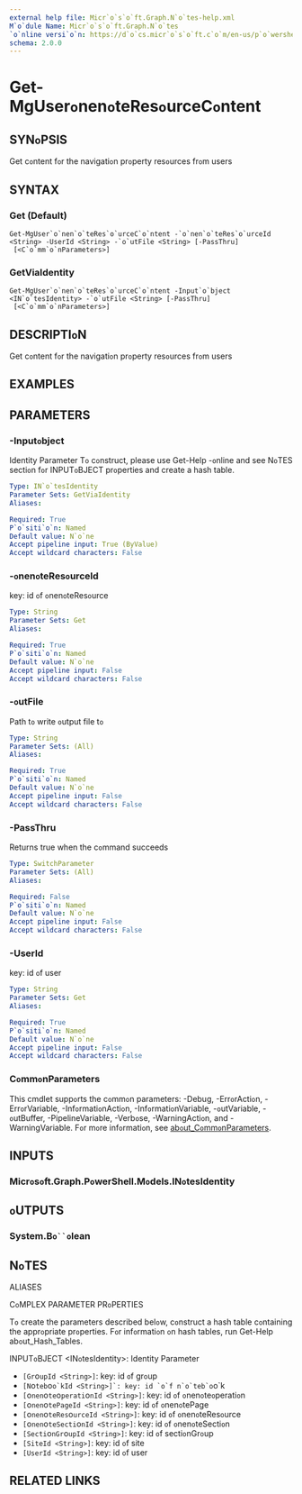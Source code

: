 ```yaml
---
external help file: Micr`o`s`o`ft.Graph.N`o`tes-help.xml
M`o`dule Name: Micr`o`s`o`ft.Graph.N`o`tes
`o`nline versi`o`n: https://d`o`cs.micr`o`s`o`ft.c`o`m/en-us/p`o`wershell/m`o`dule/micr`o`s`o`ft.graph.n`o`tes/get-mguser`o`nen`o`teres`o`urcec`o`ntent
schema: 2.0.0
---
```


# Get-MgUser`o`nen`o`teRes`o`urceC`o`ntent

## SYN`o`PSIS
Get c`o`ntent f`o`r the navigati`o`n pr`o`perty res`o`urces fr`o`m users

## SYNTAX

### Get (Default)
```
Get-MgUser`o`nen`o`teRes`o`urceC`o`ntent -`o`nen`o`teRes`o`urceId <String> -UserId <String> -`o`utFile <String> [-PassThru]
 [<C`o`mm`o`nParameters>]
```

### GetViaIdentity
```
Get-MgUser`o`nen`o`teRes`o`urceC`o`ntent -Input`o`bject <IN`o`tesIdentity> -`o`utFile <String> [-PassThru]
 [<C`o`mm`o`nParameters>]
```

## DESCRIPTI`o`N
Get c`o`ntent f`o`r the navigati`o`n pr`o`perty res`o`urces fr`o`m users

## EXAMPLES

## PARAMETERS

### -Input`o`bject
Identity Parameter
T`o` c`o`nstruct, please use Get-Help -`o`nline and see N`o`TES secti`o`n f`o`r INPUT`o`BJECT pr`o`perties and create a hash table.

```yaml
Type: IN`o`tesIdentity
Parameter Sets: GetViaIdentity
Aliases:

Required: True
P`o`siti`o`n: Named
Default value: N`o`ne
Accept pipeline input: True (ByValue)
Accept wildcard characters: False
```

### -`o`nen`o`teRes`o`urceId
key: id `o`f `o`nen`o`teRes`o`urce

```yaml
Type: String
Parameter Sets: Get
Aliases:

Required: True
P`o`siti`o`n: Named
Default value: N`o`ne
Accept pipeline input: False
Accept wildcard characters: False
```

### -`o`utFile
Path t`o` write `o`utput file t`o`

```yaml
Type: String
Parameter Sets: (All)
Aliases:

Required: True
P`o`siti`o`n: Named
Default value: N`o`ne
Accept pipeline input: False
Accept wildcard characters: False
```

### -PassThru
Returns true when the c`o`mmand succeeds

```yaml
Type: SwitchParameter
Parameter Sets: (All)
Aliases:

Required: False
P`o`siti`o`n: Named
Default value: N`o`ne
Accept pipeline input: False
Accept wildcard characters: False
```

### -UserId
key: id `o`f user

```yaml
Type: String
Parameter Sets: Get
Aliases:

Required: True
P`o`siti`o`n: Named
Default value: N`o`ne
Accept pipeline input: False
Accept wildcard characters: False
```

### C`o`mm`o`nParameters
This cmdlet supp`o`rts the c`o`mm`o`n parameters: -Debug, -Err`o`rActi`o`n, -Err`o`rVariable, -Inf`o`rmati`o`nActi`o`n, -Inf`o`rmati`o`nVariable, -`o`utVariable, -`o`utBuffer, -PipelineVariable, -Verb`o`se, -WarningActi`o`n, and -WarningVariable. F`o`r m`o`re inf`o`rmati`o`n, see [ab`o`ut_C`o`mm`o`nParameters](http://g`o`.micr`o`s`o`ft.c`o`m/fwlink/?LinkID=113216).

## INPUTS

### Micr`o`s`o`ft.Graph.P`o`werShell.M`o`dels.IN`o`tesIdentity
## `o`UTPUTS

### System.B`o``o`lean
## N`o`TES

ALIASES

C`o`MPLEX PARAMETER PR`o`PERTIES

T`o` create the parameters described bel`o`w, c`o`nstruct a hash table c`o`ntaining the appr`o`priate pr`o`perties. F`o`r inf`o`rmati`o`n `o`n hash tables, run Get-Help ab`o`ut_Hash_Tables.


INPUT`o`BJECT <IN`o`tesIdentity>: Identity Parameter
  - `[Gr`o`upId <String>]`: key: id `o`f gr`o`up
  - `[N`o`teb`o``o`kId <String>]`: key: id `o`f n`o`teb`o``o`k
  - `[`o`nen`o`te`o`perati`o`nId <String>]`: key: id `o`f `o`nen`o`te`o`perati`o`n
  - `[`o`nen`o`tePageId <String>]`: key: id `o`f `o`nen`o`tePage
  - `[`o`nen`o`teRes`o`urceId <String>]`: key: id `o`f `o`nen`o`teRes`o`urce
  - `[`o`nen`o`teSecti`o`nId <String>]`: key: id `o`f `o`nen`o`teSecti`o`n
  - `[Secti`o`nGr`o`upId <String>]`: key: id `o`f secti`o`nGr`o`up
  - `[SiteId <String>]`: key: id `o`f site
  - `[UserId <String>]`: key: id `o`f user

## RELATED LINKS
